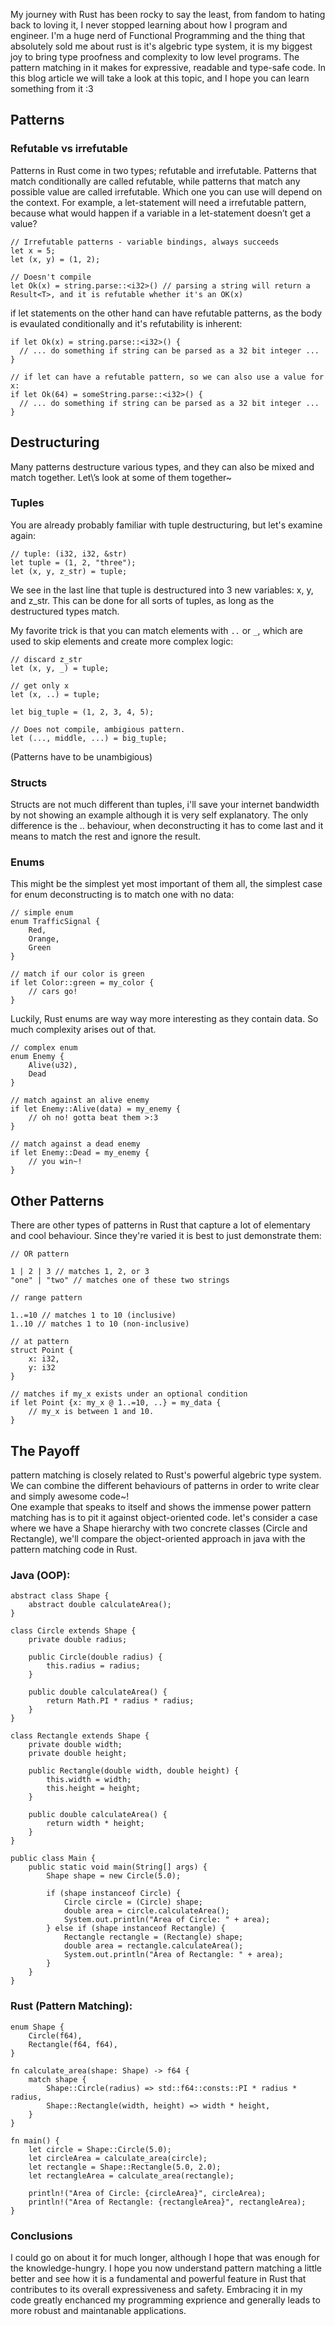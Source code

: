 My journey with Rust has been rocky to say the least, from fandom to hating back to loving it, I never stopped learning about how I program and engineer. I\'m a huge nerd of Functional Programming and the thing that absolutely sold me about rust is it\'s algebric type system, it is my biggest joy to bring type proofness and complexity to low level programs. The pattern matching in it makes for expressive, readable and type-safe code. In this blog article we will take a look at this topic, and I hope you can learn something from it :3

## Patterns

### Refutable vs irrefutable
Patterns in Rust come in two types; refutable and irrefutable. Patterns that match conditionally are called refutable, while patterns that match any possible value are called irrefutable. Which one you can use will depend on the context. For example, a let-statement will need a irrefutable pattern, because what would happen if a variable in a let-statement doesn’t get a value?

```
// Irrefutable patterns - variable bindings, always succeeds
let x = 5;
let (x, y) = (1, 2);

// Doesn't compile
let Ok(x) = string.parse::<i32>() // parsing a string will return a Result<T>, and it is refutable whether it's an OK(x)
```

if let statements on the other hand can have refutable patterns, as the body is evaulated conditionally and it\'s refutability is inherent:

```
if let Ok(x) = string.parse::<i32>() {
  // ... do something if string can be parsed as a 32 bit integer ...
}

// if let can have a refutable pattern, so we can also use a value for x:
if let Ok(64) = someString.parse::<i32>() {
  // ... do something if string can be parsed as a 32 bit integer ...
}
``` 

## Destructuring
Many patterns destructure various types, and they can also be mixed and match together. Let\’s look at some of them together~

### Tuples
You are already probably familiar with tuple destructuring, but let\'s examine again:

```
// tuple: (i32, i32, &str)
let tuple = (1, 2, "three");
let (x, y, z_str) = tuple;
```

We see in the last line that tuple is destructured into 3 new variables: x, y, and z_str.
This can be done for all sorts of tuples, as long as the destructured types match.

My favorite trick is that you can match elements with ``..`` or ``_``, which are used to skip elements and create more complex logic:

```
// discard z_str
let (x, y, _) = tuple;

// get only x
let (x, ..) = tuple;

let big_tuple = (1, 2, 3, 4, 5);

// Does not compile, ambigious pattern.
let (..., middle, ...) = big_tuple;
```
(Patterns have to be unambigious)

### Structs
Structs are not much different than tuples, i\'ll save your internet bandwidth by not showing an example although it is very self explanatory. The only difference is the .. behaviour, when deconstructing it has to come last and it means to match the rest and ignore the result.

### Enums
This might be the simplest yet most important of them all, the simplest case for enum deconstructing is to match one with no data:

```
// simple enum
enum TrafficSignal {
    Red,
    Orange,
    Green
}

// match if our color is green
if let Color::green = my_color {
    // cars go!
}
```

Luckily, Rust enums are way way more interesting as they contain data. So much complexity arises out of that.

```
// complex enum
enum Enemy {
    Alive(u32),
    Dead
}

// match against an alive enemy
if let Enemy::Alive(data) = my_enemy {
    // oh no! gotta beat them >:3
}

// match against a dead enemy
if let Enemy::Dead = my_enemy {
    // you win~!
}
```

## Other Patterns
There are other types of patterns in Rust that capture a lot of elementary and cool behaviour. Since they\'re varied it is best to just demonstrate them:

```
// OR pattern

1 | 2 | 3 // matches 1, 2, or 3
"one" | "two" // matches one of these two strings

// range pattern

1..=10 // matches 1 to 10 (inclusive)
1..10 // matches 1 to 10 (non-inclusive)

// at pattern
struct Point {
    x: i32,
    y: i32
}

// matches if my_x exists under an optional condition
if let Point {x: my_x @ 1..=10, ..} = my_data {
    // my_x is between 1 and 10.
}
```

## The Payoff
pattern matching is closely related to Rust\'s powerful algebric type system. We can combine the different behaviours of patterns in order to write clear and simply awesome code~!<br>
One example that speaks to itself and shows the immense power pattern matching has is to pit it against object-oriented code. let\'s consider a case where we have a Shape hierarchy with two concrete classes (Circle and Rectangle), we\'ll compare the object-oriented approach in java with the pattern matching code in Rust.

### Java (OOP):
```
abstract class Shape {
    abstract double calculateArea();
}

class Circle extends Shape {
    private double radius;

    public Circle(double radius) {
        this.radius = radius;
    }

    public double calculateArea() {
        return Math.PI * radius * radius;
    }
}

class Rectangle extends Shape {
    private double width;
    private double height;

    public Rectangle(double width, double height) {
        this.width = width;
        this.height = height;
    }

    public double calculateArea() {
        return width * height;
    }
}

public class Main {
    public static void main(String[] args) {
        Shape shape = new Circle(5.0);

        if (shape instanceof Circle) {
            Circle circle = (Circle) shape;
            double area = circle.calculateArea();
            System.out.println("Area of Circle: " + area);
        } else if (shape instanceof Rectangle) {
            Rectangle rectangle = (Rectangle) shape;
            double area = rectangle.calculateArea();
            System.out.println("Area of Rectangle: " + area);
        }
    }
}
```
### Rust (Pattern Matching):
```
enum Shape {
    Circle(f64),
    Rectangle(f64, f64),
}

fn calculate_area(shape: Shape) -> f64 {
    match shape {
        Shape::Circle(radius) => std::f64::consts::PI * radius * radius,
        Shape::Rectangle(width, height) => width * height,
    }
}

fn main() {
    let circle = Shape::Circle(5.0);
    let circleArea = calculate_area(circle);
    let rectangle = Shape::Rectangle(5.0, 2.0);
    let rectangleArea = calculate_area(rectangle);
    
    println!("Area of Circle: {circleArea}", circleArea);
    println!("Area of Rectangle: {rectangleArea}", rectangleArea);
}
```

### Conclusions
I could go on about it for much longer, although I hope that was enough for the knowledge-hungry.
I hope you now understand pattern matching a little better and see how it is a fundamental and powerful feature in Rust that contributes to its overall expressiveness and safety. Embracing it in my code greatly enchanced my programming exprience and generally leads to more robust and maintanable applications.
